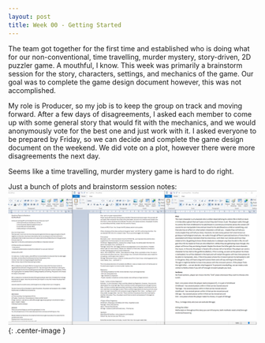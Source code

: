 ```yaml
---
layout: post
title: Week 00 - Getting Started
---
```


The team got together for the first time and established who is doing what for our non-conventional, time travelling, murder mystery, story-driven, 2D puzzler game. A mouthful, I know. This week was primarily a brainstorm session for the story, characters, settings, and mechanics of the game. Our goal was to complete the game design document however, this was not accomplished.

My role is Producer, so my job is to keep the group on track and moving forward. After a few days of disagreements, I asked each member to come up with some general story that would fit with the mechanics, and we would anonymously vote for the best one and just work with it. I asked everyone to be prepared by Friday, so we can decide and complete the game design document on the weekend. We did vote on a plot, however there were more disagreements the next day.

Seems like a time travelling, murder mystery game is hard to do right.

Just a bunch of plots and brainstorm session notes:
![Plotplotplot](/images/LotsofWords.png){: .center-image }

